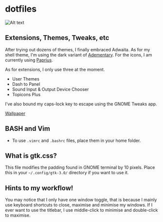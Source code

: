# dotfiles

![Alt text](https://raw.githubusercontent.com/digiberk/dotfiles/master/screenshot.png)

## Extensions, Themes, Tweaks, etc

After trying out dozens of themes, I finally embraced Adwaita. As for my shell theme, I'm using the dark variant of [Adementary](https://github.com/hrdwrrsk/adementary-theme). For the icons, I am currently using [Paprius](https://github.com/PapirusDevelopmentTeam/papirus-icon-theme).

As for extensions, I only use three at the moment.

* User Themes
* Dash to Panel
* Sound Input & Output Device Chooser
* Topicons Plus

I've also bound my caps-lock key to escape using the GNOME Tweaks app.

[Wallpaper](https://unsplash.com/photos/mK7NXuEFBuU) 

## BASH and Vim

* To use `.vimrc` and `.bashrc` files, place them in your home folder.

## What is gtk.css?

This file modifies the padding found in GNOME terminal by 10 pixels. Place this in your `~/.config/gtk-3.0/` directory if you want to use it.

## Hints to my workflow!

You may notice that I only have one window toggle, that is because I mainly use keyboard shortcuts to close, maximise and minimise my windows. If I ever want to use the titlebar, I use middle-click to minimise and double-click to maximise.
